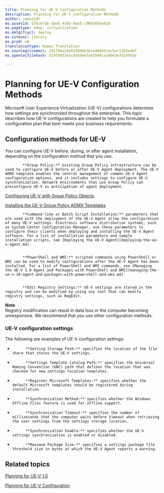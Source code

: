 ```yaml
---
title: Planning for UE-V Configuration Methods
description: Planning for UE-V Configuration Methods
author: jamiejdt
ms.assetid: 57bce7ab-1be5-434b-9ee5-c96026bbe010
ms.pagetype: mdop, virtualization
ms.mktglfcycl: deploy
ms.sitesec: library
ms.prod: w8
translationtype: Human Translation
ms.sourcegitcommit: 2d1f98a24d9330d6b3bce488b2cac6ac11b5e4bf
ms.openlocfilehash: d14f8953e5c8de50e7a42949ca34943e7d14f63e

---
```



# Planning for UE-V Configuration Methods


Microsoft User Experience Virtualization (UE-V) configurations determine how settings are synchronized throughout the enterprise. This topic describes how UE-V configurations are created to help you formulate a configuration plan that best meets your business requirements.

## Configuration methods for UE-V


You can configure UE-V before, during, or after agent installation, depending on the configuration method that you use.


            **Group Policy:** existing Group Policy infrastructure can be used to configure UE-V before or after UE-V Agent deployment. The UE-V ADMX template enables the central management of common UE-V Agent configuration options, and it includes settings to configure UE-V synchronization. Network environments that use Group Policy can preconfigure UE-V in anticipation of agent deployment.

[Configuring UE-V with Group Policy Objects](configuring-ue-v-with-group-policy-objects.md)

[Installing the UE-V Group Policy ADMX Templates](installing-the-ue-v-group-policy-admx-templates.md)


            **Command-line or Batch Script Installation:** parameters that are used with the deployment of the UE-V Agent allow the configuration of many UE-V settings. Electronic software distribution systems, such as System Center Configuration Manager, use these parameters to configure their clients when deploying and installing the UE-V Agent software. For a list of installation parameters and sample installation scripts, see [Deploying the UE-V Agent](deploying-the-ue-v-agent.md).


            **PowerShell and WMI:** scripted commands using PowerShell or WMI can be used to modify configurations after the UE-V Agent has been installed. For a list of PowerShell and WMI commands, see [Managing the UE-V 1.0 Agent and Packages with PowerShell and WMI](managing-the-ue-v-10-agent-and-packages-with-powershell-and-wmi.md).


            **Edit Registry Settings:** UE-V settings are stored in the registry and can be modified by using any tool that can modify registry settings, such as RegEdit.

**Note**  
Registry modification can result in data loss or the computer becoming unresponsive. We recommend that you use other configuration methods.

 

### UE-V configuration settings

The following are examples of UE-V configuration settings:

-   
            **Setting Storage Path:** specifies the location of the file share that stores the UE-V settings.

-   
            **Settings Template Catalog Path:** specifies the Universal Naming Convention (UNC) path that defines the location that was checked for new settings location templates.

-   
            **Register Microsoft Templates:** specifies whether the default Microsoft templates should be registered during installation.

-   
            **Synchronization Method:** specifies whether the Windows Offline Files feature is used for offline support.

-   
            **Synchronization Timeout:** specifies the number of milliseconds that the computer waits before timeout when retrieving the user settings from the settings storage location.

-   
            **Synchronization Enable:** specifies whether the UE-V settings synchronization is enabled or disabled.

-   
            **Maximum Package Size:** specifies a settings package file threshold size in bytes at which the UE-V Agent reports a warning.

## Related topics


[Planning for UE-V 1.0](planning-for-ue-v-10.md)

[Planning for UE-V Configuration](planning-for-ue-v-configuration.md)

 

 








<!--HONumber=Jun16_HO4-->


